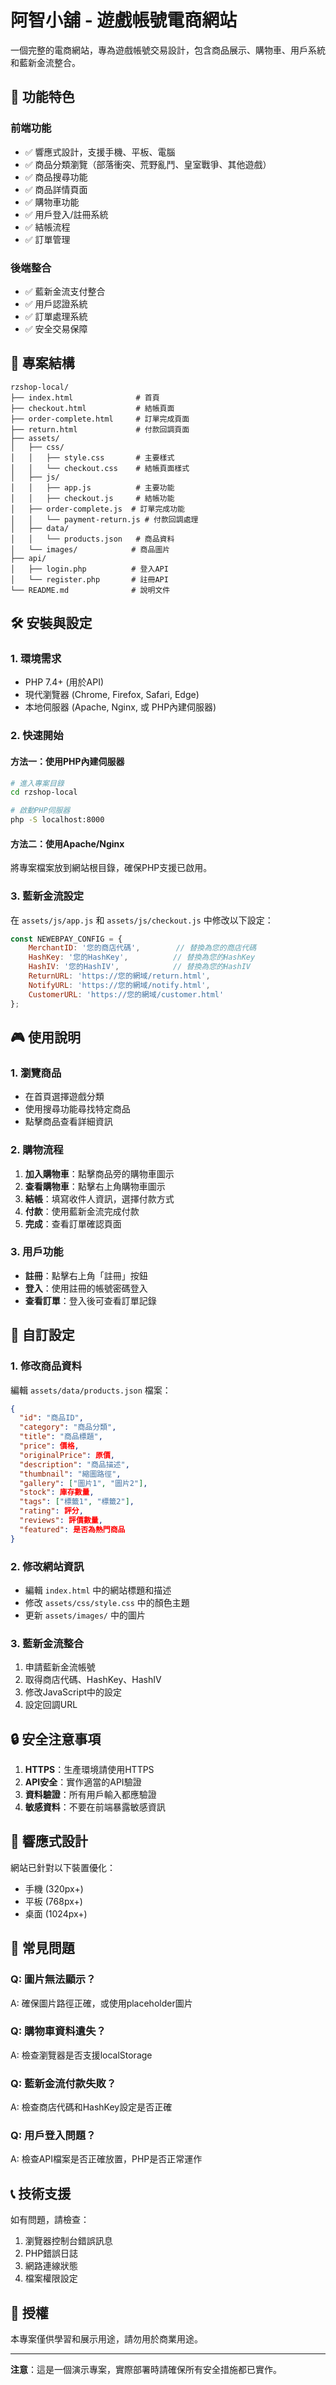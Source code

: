 # 阿智小舖 - 遊戲帳號電商網站

一個完整的電商網站，專為遊戲帳號交易設計，包含商品展示、購物車、用戶系統和藍新金流整合。

## 🚀 功能特色

### 前端功能
- ✅ 響應式設計，支援手機、平板、電腦
- ✅ 商品分類瀏覽（部落衝突、荒野亂鬥、皇室戰爭、其他遊戲）
- ✅ 商品搜尋功能
- ✅ 商品詳情頁面
- ✅ 購物車功能
- ✅ 用戶登入/註冊系統
- ✅ 結帳流程
- ✅ 訂單管理

### 後端整合
- ✅ 藍新金流支付整合
- ✅ 用戶認證系統
- ✅ 訂單處理系統
- ✅ 安全交易保障

## 📁 專案結構

```
rzshop-local/
├── index.html              # 首頁
├── checkout.html           # 結帳頁面
├── order-complete.html     # 訂單完成頁面
├── return.html             # 付款回調頁面
├── assets/
│   ├── css/
│   │   ├── style.css       # 主要樣式
│   │   └── checkout.css    # 結帳頁面樣式
│   ├── js/
│   │   ├── app.js          # 主要功能
│   │   ├── checkout.js     # 結帳功能
│   ├── order-complete.js  # 訂單完成功能
│   │   └── payment-return.js # 付款回調處理
│   ├── data/
│   │   └── products.json   # 商品資料
│   └── images/            # 商品圖片
├── api/
│   ├── login.php          # 登入API
│   └── register.php       # 註冊API
└── README.md              # 說明文件
```

## 🛠️ 安裝與設定

### 1. 環境需求
- PHP 7.4+ (用於API)
- 現代瀏覽器 (Chrome, Firefox, Safari, Edge)
- 本地伺服器 (Apache, Nginx, 或 PHP內建伺服器)

### 2. 快速開始

#### 方法一：使用PHP內建伺服器
```bash
# 進入專案目錄
cd rzshop-local

# 啟動PHP伺服器
php -S localhost:8000
```

#### 方法二：使用Apache/Nginx
將專案檔案放到網站根目錄，確保PHP支援已啟用。

### 3. 藍新金流設定

在 `assets/js/app.js` 和 `assets/js/checkout.js` 中修改以下設定：

```javascript
const NEWEBPAY_CONFIG = {
    MerchantID: '您的商店代碼',        // 替換為您的商店代碼
    HashKey: '您的HashKey',          // 替換為您的HashKey
    HashIV: '您的HashIV',            // 替換為您的HashIV
    ReturnURL: 'https://您的網域/return.html',
    NotifyURL: 'https://您的網域/notify.html',
    CustomerURL: 'https://您的網域/customer.html'
};
```

## 🎮 使用說明

### 1. 瀏覽商品
- 在首頁選擇遊戲分類
- 使用搜尋功能尋找特定商品
- 點擊商品查看詳細資訊

### 2. 購物流程
1. **加入購物車**：點擊商品旁的購物車圖示
2. **查看購物車**：點擊右上角購物車圖示
3. **結帳**：填寫收件人資訊，選擇付款方式
4. **付款**：使用藍新金流完成付款
5. **完成**：查看訂單確認頁面

### 3. 用戶功能
- **註冊**：點擊右上角「註冊」按鈕
- **登入**：使用註冊的帳號密碼登入
- **查看訂單**：登入後可查看訂單記錄

## 🔧 自訂設定

### 1. 修改商品資料
編輯 `assets/data/products.json` 檔案：

```json
{
  "id": "商品ID",
  "category": "商品分類",
  "title": "商品標題",
  "price": 價格,
  "originalPrice": 原價,
  "description": "商品描述",
  "thumbnail": "縮圖路徑",
  "gallery": ["圖片1", "圖片2"],
  "stock": 庫存數量,
  "tags": ["標籤1", "標籤2"],
  "rating": 評分,
  "reviews": 評價數量,
  "featured": 是否為熱門商品
}
```

### 2. 修改網站資訊
- 編輯 `index.html` 中的網站標題和描述
- 修改 `assets/css/style.css` 中的顏色主題
- 更新 `assets/images/` 中的圖片

### 3. 藍新金流整合
1. 申請藍新金流帳號
2. 取得商店代碼、HashKey、HashIV
3. 修改JavaScript中的設定
4. 設定回調URL

## 🔒 安全注意事項

1. **HTTPS**：生產環境請使用HTTPS
2. **API安全**：實作適當的API驗證
3. **資料驗證**：所有用戶輸入都應驗證
4. **敏感資料**：不要在前端暴露敏感資訊

## 📱 響應式設計

網站已針對以下裝置優化：
- 手機 (320px+)
- 平板 (768px+)
- 桌面 (1024px+)

## 🐛 常見問題

### Q: 圖片無法顯示？
A: 確保圖片路徑正確，或使用placeholder圖片

### Q: 購物車資料遺失？
A: 檢查瀏覽器是否支援localStorage

### Q: 藍新金流付款失敗？
A: 檢查商店代碼和HashKey設定是否正確

### Q: 用戶登入問題？
A: 檢查API檔案是否正確放置，PHP是否正常運作

## 📞 技術支援

如有問題，請檢查：
1. 瀏覽器控制台錯誤訊息
2. PHP錯誤日誌
3. 網路連線狀態
4. 檔案權限設定

## 📄 授權

本專案僅供學習和展示用途，請勿用於商業用途。

---

**注意**：這是一個演示專案，實際部署時請確保所有安全措施都已實作。
